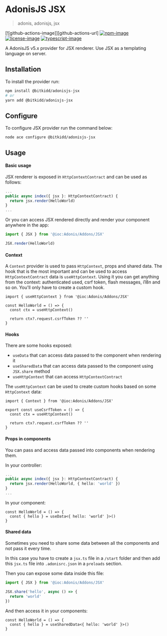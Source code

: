 # AdonisJS JSX
> adonis, adonisjs, jsx

[![github-actions-image]][github-actions-url] [![npm-image]][npm-url] [![license-image]][license-url] [![typescript-image]][typescript-url]

A AdonisJS v5.x provider for JSX renderer. Use JSX as a templating language on server.

## Installation

To install the provider run:
```bash
npm install @bitkidd/adonisjs-jsx
# or
yarn add @bitkidd/adonisjs-jsx
```

## Configure

To configure JSX provider run the command below:

```
node ace configure @bitkidd/adonisjs-jsx
```

## Usage

#### Basic usage

JSX renderer is exposed in `HttpContextContract` and can be used as follows:

```ts
...
public async index({ jsx }: HttpContextContract) {
  return jsx.render(HelloWorld)
}
...
```

Or you can access JSX rendered directly and render your component anywhere in the app:

```ts
import { JSX } from '@ioc:Adonis/Addons/JSX'

JSX.render(HelloWorld)
```

#### Context

A `Context` provider is used to pass `HttpContext`, props and shared data. The hook that is the most important and can be used to access `HttpContextContract` data is `useHttpContext`. Using it you can get anything from the context: authenticated used, csrf token, flash messages, i18n and so on. You'll only have to create a custom hook.

```tsx
import { useHttpContext } from '@ioc:Adonis/Addons/JSX'

const HelloWorld = () => {
  const ctx = useHttpContext()

  return ctx?.request.csrfToken ?? ''
}
```

#### Hooks

There are some hooks exposed:
- `useData` that can access data passed to the component when rendering it
- `useSharedData` that can access data passed to the component using `JSX.share` method
- `useHttpContext` that can access `HttpContextContract`

The `useHttpContext` can be used to create custom hooks based on some `HttpContext` data:

```tsx
import { Context } from '@ioc:Adonis/Addons/JSX'

export const useCsrfToken = () => {
  const ctx = useHttpContext()

  return ctx?.request.csrfToken ?? ''
}
```

#### Props in components

You can pass and access data passed into components when rendering them.

In your controller:
```ts
...
public async index({ jsx }: HttpContextContract) {
  return jsx.render(HelloWorld, { hello: 'world' })
}
...
```

In your component:

```tsx
const HelloWorld = () => {
  const { hello } = useData<{ hello: 'world' }>()
}
```

#### Shared data

Sometimes you need to share some data between all the components and not pass it every time. 

In this case you have to create a `jsx.ts` file in a `/start` folder and then add this `jsx.ts` file into `.adonisrc.json` in a `preloads` section.

Then you can expose some data inside this file:

```ts
import { JSX } from '@ioc:Adonis/Addons/JSX'

JSX.share('hello', async () => {
  return 'world'
})
```

And then access it in your components:

```tsx
const HelloWorld = () => {
  const { hello } = useSharedData<{ hello: 'world' }>()
}
```

[npm-image]: https://img.shields.io/npm/v/@bitkidd/adonisjs-jsx.svg?style=for-the-badge&logo=npm
[npm-url]: https://npmjs.org/package/@bitkidd/adonisjs-jsx "npm"

[license-image]: https://img.shields.io/npm/l/@bitkidd/adonisjs-jsx?color=blueviolet&style=for-the-badge
[license-url]: LICENSE.md "license"

[typescript-image]: https://img.shields.io/badge/Typescript-294E80.svg?style=for-the-badge&logo=typescript
[typescript-url]:  "typescript"
